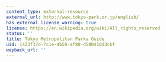```yaml
---
content_type: external-resource
external_url: http://www.tokyo-park.or.jp/english/
has_external_license_warning: true
license: https://en.wikipedia.org/wiki/All_rights_reserved
status: ''
title: Tokyo Metropolitan Parks Guide
uid: 1423f37d-7c1e-4b58-af88-d580410d3cbf
wayback_url: ''
---
```


